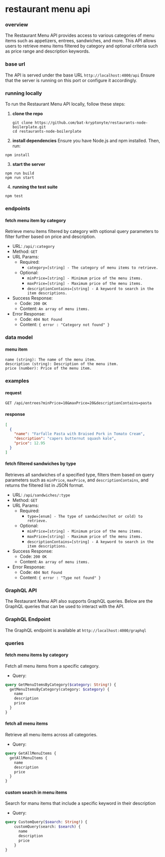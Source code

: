 # restaurant menu api

### overview

The Restaurant Menu API provides access to various categories of menu items such as appetizers, entrees, sandwiches, and more. This API allows users to retrieve menu items filtered by category and optional criteria such as price range and description keywords.

### base url

The API is served under the base URL ```http://localhost:4000/api``` 
Ensure that the server is running on this port or configure it accordingly.

### running locally

To run the Restaurant Menu API locally, follow these steps:

1. **clone the repo**
   ```
   git clone https://github.com/bat-kryptonyte/restaurants-node-boilerplate.git
   cd restaurants-node-boilerplate
   ```

2. **install dependencies**
Ensure you have Node.js and npm installed. Then, run:
```
npm install

```

3. **start the server**
```
npm run build
npm run start
```

4. **running the test suite**
```
npm test
```



### endpoints

#### fetch menu item by category

Retrieve menu items filtered by category with optional query parameters to filter further based on price and description.

- URL: ```/api/:category```
- Method: ```GET```
- URL Params:
  - Required: 
    - ```category=[string] - The category of menu items to retrieve.```
  - Optional:
    - ```minPrice=[string] - Minimum price of the menu items.```
    - ```maxPrice=[string] - Maximum price of the menu items.```
    - ```descriptionContains=[string] - A keyword to search in the item descriptions.```
- Success Response:
  - Code: ```200 OK```
  - Content: ```An array of menu items.```
- Error Response:
  - Code: ```404 Not Found```
  - Content: ```{ error : "Category not found" }```

### data model

#### menu item
```
name (string): The name of the menu item.
description (string): Description of the menu item.
price (number): Price of the menu item.
```
### examples

#### request

```
GET /api/entrees?minPrice=10&maxPrice=20&descriptionContains=pasta
```

#### response

```json
[
  {
    "name": "Farfalle Pasta with Braised Pork in Tomato Cream",
    "description": "capers butternut squash kale",
    "price": 12.95
  }
]

```

#### fetch filtered sandwiches by type

Retrieves all sandwiches of a specified type, filters them based on query parameters such as `minPrice`, `maxPrice`, and `descriptionContains`, and returns the filtered list in JSON format.

- URL: ```/api/sandwiches/:type```
- Method: ```GET```
- URL Params:
  - Required: 
    - ```type=[enum] - The type of sandwiches(hot or cold) to retrieve.```
  - Optional:
    - ```minPrice=[string] - Minimum price of the menu items.```
    - ```maxPrice=[string] - Maximum price of the menu items.```
    - ```descriptionContains=[string] - A keyword to search in the item descriptions.```
- Success Response:
  - Code: ```200 OK```
  - Content: ```An array of menu items.```
- Error Response:
  - Code: ```404 Not Found```
  - Content: ```{ error : "Type not found" }```

### GraphQL API

The Restaurant Menu API also supports GraphQL queries. Below are the GraphQL queries that can be used to interact with the API.

### GraphQL Endpoint

The GraphQL endpoint is available at ```http://localhost:4000/graphql```

### queries

#### fetch menu items by category

Fetch all menu items from a specific category.

- Query:

```graphql
query GetMenuItemsByCategory($category: String!) {
  getMenuItemsByCategory(category: $category) {
    name
    description
    price
  }
}
```

#### fetch all menu items

Retrieve all menu items across all categories.

- Query:

```graphql
query GetAllMenuItems {
  getAllMenuItems {
    name
    description
    price
  }
}
```
#### custom search in menu items

Search for manu items that include a specific keyword in their description

- Query:

```graphql
query CustomQuery($search: String!) {
    customQuery(search: $search) {
      name
      description
      price
    }
}
```
